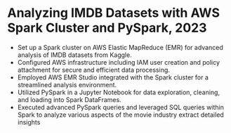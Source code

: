 # Analyzing IMDB Datasets with AWS Spark Cluster and PySpark, 2023
- Set up a Spark cluster on AWS Elastic MapReduce (EMR) for advanced analysis of IMDB datasets from Kaggle.
- Configured AWS infrastructure including IAM user creation and policy attachment for secure and efficient data processing.
- Employed AWS EMR Studio integrated with the Spark cluster for a streamlined analysis environment.
- Utilized PySpark in a Jupyter Notebook for data exploration, cleaning, and loading into Spark DataFrames.
- Executed advanced PySpark queries and leveraged SQL queries within Spark to analyze various aspects of the movie industry
extract detailed insights
